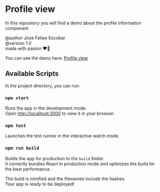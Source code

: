 # Profile view 
In this repository you will find a demo about the profile information component

@author Jose Felipe Escobar
<br> 
@version 1.0 
<br>
made with pasion ❤️‍🔥 

You can see the demo here: [Profile view](https://profile-information-component.vercel.app/ "Jose Felipe Escobar profile preview")



## Available Scripts

In the project directory, you can run:

### `npm start`

Runs the app in the development mode.\
Open [http://localhost:3000](http://localhost:3000) to view it in your browser.



### `npm test`

Launches the test runner in the interactive watch mode.

### `npm run build`

Builds the app for production to the `build` folder.\
It correctly bundles React in production mode and optimizes the build for the best performance.

The build is minified and the filenames include the hashes.\
Your app is ready to be deployed!